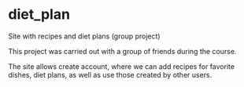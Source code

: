 # diet_plan
 Site with recipes and diet plans (group project)

This project was carried out with a group of friends during the course. 


The site allows create account, where we can add recipes for favorite dishes,
diet plans, as well as use those created by other users.
